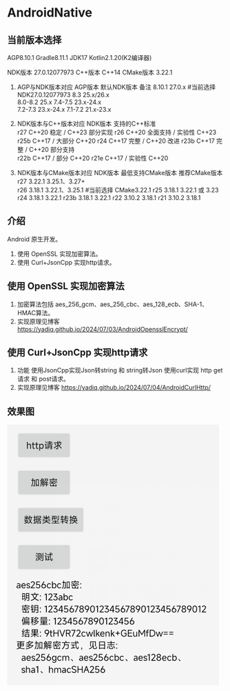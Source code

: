 # AndroidNative

## 当前版本选择
AGP8.10.1 Gradle8.11.1 JDK17 Kotlin2.1.20(K2编译器)

NDK版本 27.0.12077973
C++版本 C++14
CMake版本 3.22.1

1. AGP与NDK版本对应
AGP版本	默认NDK版本	备注
8.10.1  27.0.x      #当前选择 NDK27.0.12077973
8.3 	25.x/26.x	
8.0-8.2	25.x
7.4-7.5	23.x-24.x   
7.2-7.3	23.x-24.x
7.1-7.2	21.x-23.x
2. NDK版本与C++版本对应
NDK版本	 支持的C++标准	        
r27   C++20 稳定 / C++23 部分实现
r26   C++20 全面支持 / 实验性 C++23
r25b  C++17 / 大部分 C++20
r24   C++17 完整 / C++20 改进
r23b  C++17 完整 / C++20 部分支持   
r22b  C++17 / 部分 C++20
r21e  C++17 / 实验性 C++20

3. NDK版本与CMake版本对应
NDK版本 最低支持CMake版本 推荐CMake版本
r27    3.22.1     3.25.1、3.27+   
r26    3.18.1     3.22.1、3.25.1  #当前选择 CMake3.22.1
r25	   3.18.1	  3.22.1 或 3.23
r24	   3.18.1	  3.22.1
r23b   3.18.1	  3.22.1
r22	   3.10.2     3.18.1
r21	   3.10.2     3.18.1

## 介绍
Android 原生开发。
1. 使用 OpenSSL 实现加密算法。
2. 使用 Curl+JsonCpp 实现http请求。

## 使用 OpenSSL 实现加密算法
1. 加密算法包括 
aes_256_gcm、aes_256_cbc、aes_128_ecb、SHA-1、HMAC算法。
2. 实现原理见博客
https://yadiq.github.io/2024/07/03/AndroidOpensslEncrypt/

## 使用 Curl+JsonCpp 实现http请求
1. 功能 
使用JsonCpp实现Json转string 和 string转Json
使用curl实现 http get请求 和 post请求。
2. 实现原理见博客
https://yadiq.github.io/2024/07/04/AndroidCurlHttp/

## 效果图

![AndroidOpensslEncrypt.png](img/AndroidOpensslEncrypt.png)
